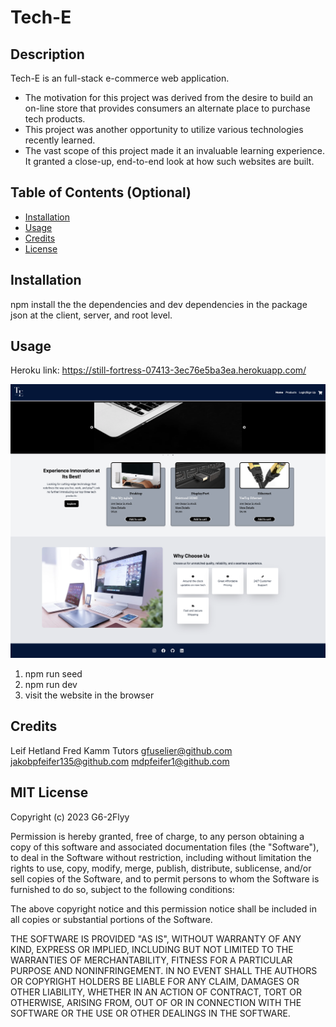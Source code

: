 # Tech-E

## Description

Tech-E is an full-stack e-commerce web application.

- The motivation for this project was derived from the desire to build an on-line store that provides consumers an alternate place to purchase tech products.
- This project was another opportunity to utilize various technologies recently learned.
- The vast scope of this project made it an invaluable learning experience. It granted a close-up, end-to-end look at how such websites are built.

## Table of Contents (Optional)

- [Installation](#installation)
- [Usage](#usage)
- [Credits](#credits)
- [License](#license)

## Installation

npm install the the dependencies and dev dependencies in the package json at the client, server, and root level.

## Usage

Heroku link: https://still-fortress-07413-3ec76e5ba3ea.herokuapp.com/

![alt text](assets/images/tech_e_screenshot.png)
   
1. npm run seed
2. npm run dev
3. visit the website in the browser

## Credits
Leif Hetland
Fred Kamm
Tutors
gfuselier@github.com
jakobpfeifer135@github.com
mdpfeifer1@github.com

## MIT License

Copyright (c) 2023 G6-2Flyy

Permission is hereby granted, free of charge, to any person obtaining a copy of this software and associated documentation files (the "Software"), to deal in the Software without restriction, including without limitation the rights to use, copy, modify, merge, publish, distribute, sublicense, and/or sell copies of the Software, and to permit persons to whom the Software is furnished to do so, subject to the following conditions:

The above copyright notice and this permission notice shall be included in all copies or substantial portions of the Software.

THE SOFTWARE IS PROVIDED "AS IS", WITHOUT WARRANTY OF ANY KIND, EXPRESS OR IMPLIED, INCLUDING BUT NOT LIMITED TO THE WARRANTIES OF MERCHANTABILITY, FITNESS FOR A PARTICULAR PURPOSE AND NONINFRINGEMENT. IN NO EVENT SHALL THE AUTHORS OR COPYRIGHT HOLDERS BE LIABLE FOR ANY CLAIM, DAMAGES OR OTHER LIABILITY, WHETHER IN AN ACTION OF CONTRACT, TORT OR OTHERWISE, ARISING FROM, OUT OF OR IN CONNECTION WITH THE SOFTWARE OR THE USE OR OTHER DEALINGS IN THE SOFTWARE.

